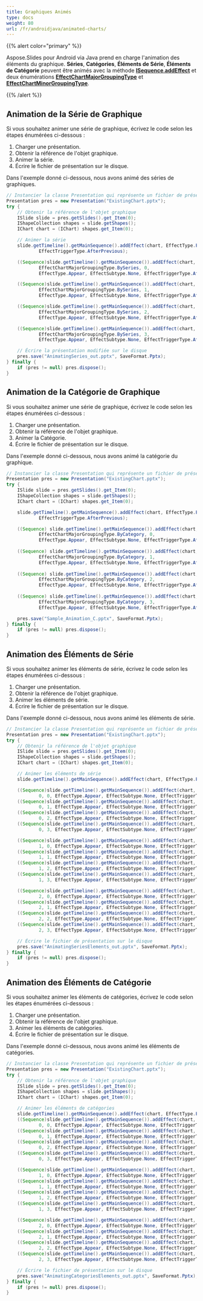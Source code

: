 ```yaml
---
title: Graphiques Animés
type: docs
weight: 80
url: /fr/androidjava/animated-charts/
---
```



{{% alert color="primary" %}} 

Aspose.Slides pour Android via Java prend en charge l'animation des éléments du graphique. **Séries**, **Catégories**, **Éléments de Série**, **Éléments de Catégorie** peuvent être animés avec la méthode [**ISequence**.**addEffect**](https://reference.aspose.com/slides/androidjava/com.aspose.slides/ISequence#addEffect-com.aspose.slides.IChart-int-int-int-int-int-) et deux énumérations [**EffectChartMajorGroupingType**](https://reference.aspose.com/slides/androidjava/com.aspose.slides/EffectChartMajorGroupingType) et [**EffectChartMinorGroupingType**](https://reference.aspose.com/slides/androidjava/com.aspose.slides/EffectChartMinorGroupingType).

{{% /alert %}} 

## **Animation de la Série de Graphique**
Si vous souhaitez animer une série de graphique, écrivez le code selon les étapes énumérées ci-dessous :

1. Charger une présentation.
1. Obtenir la référence de l'objet graphique.
1. Animer la série.
1. Écrire le fichier de présentation sur le disque.

Dans l'exemple donné ci-dessous, nous avons animé des séries de graphiques.

```java
// Instancier la classe Presentation qui représente un fichier de présentation
Presentation pres = new Presentation("ExistingChart.pptx");
try {
    // Obtenir la référence de l'objet graphique
    ISlide slide = pres.getSlides().get_Item(0);
    IShapeCollection shapes = slide.getShapes();
    IChart chart = (IChart) shapes.get_Item(0);

    // Animer la série
    slide.getTimeline().getMainSequence().addEffect(chart, EffectType.Fade, EffectSubtype.None,
            EffectTriggerType.AfterPrevious);

    ((Sequence)slide.getTimeline().getMainSequence()).addEffect(chart,
            EffectChartMajorGroupingType.BySeries, 0,
            EffectType.Appear, EffectSubtype.None, EffectTriggerType.AfterPrevious);

    ((Sequence)slide.getTimeline().getMainSequence()).addEffect(chart,
            EffectChartMajorGroupingType.BySeries, 1,
            EffectType.Appear, EffectSubtype.None, EffectTriggerType.AfterPrevious);

    ((Sequence)slide.getTimeline().getMainSequence()).addEffect(chart,
            EffectChartMajorGroupingType.BySeries, 2,
            EffectType.Appear, EffectSubtype.None, EffectTriggerType.AfterPrevious);

    ((Sequence)slide.getTimeline().getMainSequence()).addEffect(chart,
            EffectChartMajorGroupingType.BySeries, 3,
            EffectType.Appear, EffectSubtype.None, EffectTriggerType.AfterPrevious);

    // Écrire la présentation modifiée sur le disque
    pres.save("AnimatingSeries_out.pptx", SaveFormat.Pptx);
} finally {
    if (pres != null) pres.dispose();
}
```

## **Animation de la Catégorie de Graphique**
Si vous souhaitez animer une série de graphique, écrivez le code selon les étapes énumérées ci-dessous :

1. Charger une présentation.
1. Obtenir la référence de l'objet graphique.
1. Animer la Catégorie.
1. Écrire le fichier de présentation sur le disque.

Dans l'exemple donné ci-dessous, nous avons animé la catégorie du graphique.

```java
// Instancier la classe Presentation qui représente un fichier de présentation
Presentation pres = new Presentation("ExistingChart.pptx");
try {
    ISlide slide = pres.getSlides().get_Item(0);
    IShapeCollection shapes = slide.getShapes();
    IChart chart = (IChart) shapes.get_Item(0);

    slide.getTimeline().getMainSequence().addEffect(chart, EffectType.Fade, EffectSubtype.None,
            EffectTriggerType.AfterPrevious);

    ((Sequence) slide.getTimeline().getMainSequence()).addEffect(chart,
            EffectChartMajorGroupingType.ByCategory, 0, 
            EffectType.Appear, EffectSubtype.None, EffectTriggerType.AfterPrevious);
    
    ((Sequence) slide.getTimeline().getMainSequence()).addEffect(chart, 
            EffectChartMajorGroupingType.ByCategory, 1, 
            EffectType.Appear, EffectSubtype.None, EffectTriggerType.AfterPrevious);
    
    ((Sequence) slide.getTimeline().getMainSequence()).addEffect(chart, 
            EffectChartMajorGroupingType.ByCategory, 2, 
            EffectType.Appear, EffectSubtype.None, EffectTriggerType.AfterPrevious);
    
    ((Sequence) slide.getTimeline().getMainSequence()).addEffect(chart, 
            EffectChartMajorGroupingType.ByCategory, 3, 
            EffectType.Appear, EffectSubtype.None, EffectTriggerType.AfterPrevious);

    pres.save("Sample_Animation_C.pptx", SaveFormat.Pptx);
} finally {
    if (pres != null) pres.dispose();
}
```

## **Animation des Éléments de Série**
Si vous souhaitez animer les éléments de série, écrivez le code selon les étapes énumérées ci-dessous :

1. Charger une présentation.
1. Obtenir la référence de l'objet graphique.
1. Animer les éléments de série.
1. Écrire le fichier de présentation sur le disque.

Dans l'exemple donné ci-dessous, nous avons animé les éléments de série.

```java
// Instancier la classe Presentation qui représente un fichier de présentation
Presentation pres = new Presentation("ExistingChart.pptx");
try {
    // Obtenir la référence de l'objet graphique
    ISlide slide = pres.getSlides().get_Item(0);
    IShapeCollection shapes = slide.getShapes();
    IChart chart = (IChart) shapes.get_Item(0);

    // Animer les éléments de série
    slide.getTimeline().getMainSequence().addEffect(chart, EffectType.Fade, EffectSubtype.None, EffectTriggerType.AfterPrevious);

    ((Sequence)slide.getTimeline().getMainSequence()).addEffect(chart, EffectChartMinorGroupingType.ByElementInSeries, 
            0, 0, EffectType.Appear, EffectSubtype.None, EffectTriggerType.AfterPrevious);
    ((Sequence)slide.getTimeline().getMainSequence()).addEffect(chart, EffectChartMinorGroupingType.ByElementInSeries, 
            0, 1, EffectType.Appear, EffectSubtype.None, EffectTriggerType.AfterPrevious);
    ((Sequence)slide.getTimeline().getMainSequence()).addEffect(chart, EffectChartMinorGroupingType.ByElementInSeries, 
            0, 2, EffectType.Appear, EffectSubtype.None, EffectTriggerType.AfterPrevious);
    ((Sequence)slide.getTimeline().getMainSequence()).addEffect(chart, EffectChartMinorGroupingType.ByElementInSeries, 
            0, 3, EffectType.Appear, EffectSubtype.None, EffectTriggerType.AfterPrevious);

    ((Sequence)slide.getTimeline().getMainSequence()).addEffect(chart, EffectChartMinorGroupingType.ByElementInSeries, 
            1, 0, EffectType.Appear, EffectSubtype.None, EffectTriggerType.AfterPrevious);
    ((Sequence)slide.getTimeline().getMainSequence()).addEffect(chart, EffectChartMinorGroupingType.ByElementInSeries, 
            1, 1, EffectType.Appear, EffectSubtype.None, EffectTriggerType.AfterPrevious);
    ((Sequence)slide.getTimeline().getMainSequence()).addEffect(chart, EffectChartMinorGroupingType.ByElementInSeries, 
            1, 2, EffectType.Appear, EffectSubtype.None, EffectTriggerType.AfterPrevious);
    ((Sequence)slide.getTimeline().getMainSequence()).addEffect(chart, EffectChartMinorGroupingType.ByElementInSeries, 
            1, 3, EffectType.Appear, EffectSubtype.None, EffectTriggerType.AfterPrevious);

    ((Sequence)slide.getTimeline().getMainSequence()).addEffect(chart, EffectChartMinorGroupingType.ByElementInSeries, 
            2, 0, EffectType.Appear, EffectSubtype.None, EffectTriggerType.AfterPrevious);
    ((Sequence)slide.getTimeline().getMainSequence()).addEffect(chart, EffectChartMinorGroupingType.ByElementInSeries, 
            2, 1, EffectType.Appear, EffectSubtype.None, EffectTriggerType.AfterPrevious);
    ((Sequence)slide.getTimeline().getMainSequence()).addEffect(chart, EffectChartMinorGroupingType.ByElementInSeries, 
            2, 2, EffectType.Appear, EffectSubtype.None, EffectTriggerType.AfterPrevious);
    ((Sequence)slide.getTimeline().getMainSequence()).addEffect(chart, EffectChartMinorGroupingType.ByElementInSeries, 
            2, 3, EffectType.Appear, EffectSubtype.None, EffectTriggerType.AfterPrevious);

    // Écrire le fichier de présentation sur le disque 
    pres.save("AnimatingSeriesElements_out.pptx", SaveFormat.Pptx);
} finally {
    if (pres != null) pres.dispose();
}
```

## **Animation des Éléments de Catégorie**
Si vous souhaitez animer les éléments de catégories, écrivez le code selon les étapes énumérées ci-dessous :

1. Charger une présentation.
1. Obtenir la référence de l'objet graphique.
1. Animer les éléments de catégories.
1. Écrire le fichier de présentation sur le disque.

Dans l'exemple donné ci-dessous, nous avons animé les éléments de catégories.

```java
// Instancier la classe Presentation qui représente un fichier de présentation
Presentation pres = new Presentation("ExistingChart.pptx");
try {
    // Obtenir la référence de l'objet graphique
    ISlide slide = pres.getSlides().get_Item(0);
    IShapeCollection shapes = slide.getShapes();
    IChart chart = (IChart) shapes.get_Item(0);

    // Animer les éléments de catégories
    slide.getTimeline().getMainSequence().addEffect(chart, EffectType.Fade, EffectSubtype.None, EffectTriggerType.AfterPrevious);
    ((Sequence)slide.getTimeline().getMainSequence()).addEffect(chart, EffectChartMinorGroupingType.ByElementInCategory, 
            0, 0, EffectType.Appear, EffectSubtype.None, EffectTriggerType.AfterPrevious);
    ((Sequence)slide.getTimeline().getMainSequence()).addEffect(chart, EffectChartMinorGroupingType.ByElementInCategory, 
            0, 1, EffectType.Appear, EffectSubtype.None, EffectTriggerType.AfterPrevious);
    ((Sequence)slide.getTimeline().getMainSequence()).addEffect(chart, EffectChartMinorGroupingType.ByElementInCategory, 
            0, 2, EffectType.Appear, EffectSubtype.None, EffectTriggerType.AfterPrevious);
    ((Sequence)slide.getTimeline().getMainSequence()).addEffect(chart, EffectChartMinorGroupingType.ByElementInCategory, 
            0, 3, EffectType.Appear, EffectSubtype.None, EffectTriggerType.AfterPrevious);

    ((Sequence)slide.getTimeline().getMainSequence()).addEffect(chart, EffectChartMinorGroupingType.ByElementInCategory, 
            1, 0, EffectType.Appear, EffectSubtype.None, EffectTriggerType.AfterPrevious);
    ((Sequence)slide.getTimeline().getMainSequence()).addEffect(chart, EffectChartMinorGroupingType.ByElementInCategory, 
            1, 1, EffectType.Appear, EffectSubtype.None, EffectTriggerType.AfterPrevious);
    ((Sequence)slide.getTimeline().getMainSequence()).addEffect(chart, EffectChartMinorGroupingType.ByElementInCategory, 
            1, 2, EffectType.Appear, EffectSubtype.None, EffectTriggerType.AfterPrevious);
    ((Sequence)slide.getTimeline().getMainSequence()).addEffect(chart, EffectChartMinorGroupingType.ByElementInCategory, 
            1, 3, EffectType.Appear, EffectSubtype.None, EffectTriggerType.AfterPrevious);

    ((Sequence)slide.getTimeline().getMainSequence()).addEffect(chart, EffectChartMinorGroupingType.ByElementInCategory, 
            2, 0, EffectType.Appear, EffectSubtype.None, EffectTriggerType.AfterPrevious);
    ((Sequence)slide.getTimeline().getMainSequence()).addEffect(chart, EffectChartMinorGroupingType.ByElementInCategory, 
            2, 1, EffectType.Appear, EffectSubtype.None, EffectTriggerType.AfterPrevious);
    ((Sequence)slide.getTimeline().getMainSequence()).addEffect(chart, EffectChartMinorGroupingType.ByElementInCategory, 
            2, 2, EffectType.Appear, EffectSubtype.None, EffectTriggerType.AfterPrevious);
    ((Sequence)slide.getTimeline().getMainSequence()).addEffect(chart, EffectChartMinorGroupingType.ByElementInCategory, 
            2, 3, EffectType.Appear, EffectSubtype.None, EffectTriggerType.AfterPrevious);

    // Écrire le fichier de présentation sur le disque
    pres.save("AnimatingCategoriesElements_out.pptx", SaveFormat.Pptx);
} finally {
    if (pres != null) pres.dispose();
}
```